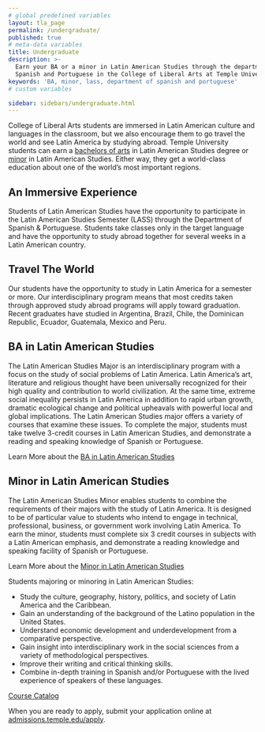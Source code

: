 ```yaml
---
# global predefined variables
layout: tla_page
permalink: /undergraduate/
published: true
# meta-data variables
title: Undergraduate
description: >-
  Earn your BA or a minor in Latin American Studies through the department of 
  Spanish and Portuguese in the College of Liberal Arts at Temple University. 
keywords: 'BA, minor, lass, department of spanish and portuguese'
# custom variables

sidebar: sidebars/undergraduate.html
---
```

College of Liberal Arts students are immersed in Latin American culture and languages in the classroom, but we also encourage them to go travel the world and see Latin America by studying abroad. Temple University students can earn a [bachelors of arts](#ba-in-latin-american-studies) in Latin American Studies degree or [minor](#minor-in-latin-american-studies) in Latin American Studies. Either way, they get a world-class education about one of the world’s most important regions.

## An Immersive Experience
Students of Latin American Studies have the opportunity to participate in the Latin American Studies Semester (LASS) through the Department of Spanish & Portuguese. Students take classes only in the target language and have the opportunity to study abroad together for several weeks in a Latin American country.

## Travel The World
Our students have the opportunity to study in Latin America for a semester or more. Our interdisciplinary program means that most credits taken through approved study abroad programs will apply toward graduation. Recent graduates have studied in Argentina, Brazil, Chile, the Dominican Republic, Ecuador, Guatemala, Mexico and Peru.

##  BA in Latin American Studies
The Latin American Studies Major is an interdisciplinary program with a focus on the study of social problems of Latin America. Latin America’s art, literature and religious thought have been universally recognized for their high quality and contribution to world civilization. At the same time, extreme social inequality persists in Latin America in addition to rapid urban growth, dramatic ecological change and political upheavals with powerful local and global implications. The Latin American Studies major offers a variety of courses that examine these issues. To complete the major, students must take twelve 3-credit courses in Latin American Studies, and demonstrate a reading and speaking knowledge of Spanish or Portuguese.

Learn More about the [BA in Latin American Studies](http://bulletin.temple.edu/undergraduate/liberal-arts/latin-american-studies/ba-latin-american-studies/#requirementstext)

##  Minor in Latin American Studies
The Latin American Studies Minor enables students to combine the requirements of their majors with the study of Latin America. It is designed to be of particular value to students who intend to engage in technical, professional, business, or government work involving Latin America. To earn the minor, students must complete six 3 credit courses in subjects with a Latin American emphasis, and demonstrate a reading knowledge and speaking facility of Spanish or Portuguese.

Learn More about the [Minor in Latin American Studies](http://bulletin.temple.edu/undergraduate/liberal-arts/latin-american-studies/minor-latin-american-studies/)

Students majoring or minoring in Latin American Studies:

- Study the culture, geography, history, politics, and society of Latin America and the Caribbean.
- Gain an understanding of the background of the Latino population in the United States.
- Understand economic development and underdevelopment from a comparative perspective.
- Gain insight into interdisciplinary work in the social sciences from a variety of methodological perspectives.
- Improve their writing and critical thinking skills.
- Combine in-depth training in Spanish and/or Portuguese with the lived experience of speakers of these languages.

[Course Catalog](https://liberalarts.temple.edu/sites/liberalarts/files/Spanish-and-Portuguese-Course-Catalog-Fall-2016.pdf)

When you are ready to apply, submit your application online at [admissions.temple.edu/apply](http://admissions.temple.edu/apply).
